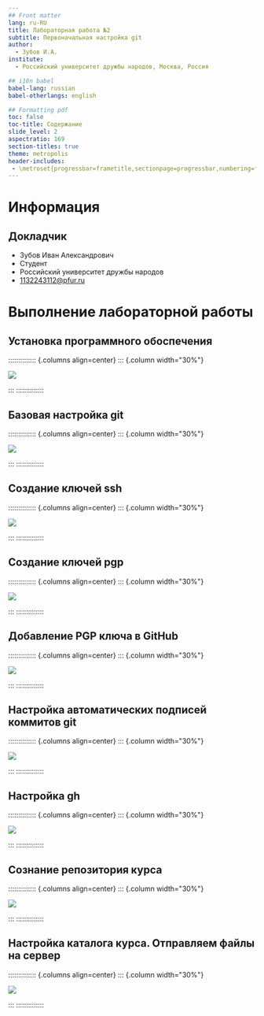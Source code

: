 ```yaml
---
## Front matter
lang: ru-RU
title: Лабораторная работа №2
subtitle: Первоначальная настройка git
author:
  - Зубов И.А.
institute:
  - Российский университет дружбы народов, Москва, Россия

## i18n babel
babel-lang: russian
babel-otherlangs: english

## Formatting pdf
toc: false
toc-title: Содержание
slide_level: 2
aspectratio: 169
section-titles: true
theme: metropolis
header-includes:
 - \metroset{progressbar=frametitle,sectionpage=progressbar,numbering=fraction}
---
```


# Информация

## Докладчик

  * Зубов Иван Александрович
  * Студент
  * Российский университет дружбы народов
  * 1132243112@pfur.ru

# Выполнение лабораторной работы

## Установка программного обоспечения 

:::::::::::::: {.columns align=center}
::: {.column width="30%"}

![](image/1.png)

:::
::::::::::::::

## Базовая настройка git

:::::::::::::: {.columns align=center}
::: {.column width="30%"}

![](image/2.png)

:::
::::::::::::::

## Создание ключей ssh

:::::::::::::: {.columns align=center}
::: {.column width="30%"}

![](image/3.png)

:::
::::::::::::::

## Создание ключей pgp

:::::::::::::: {.columns align=center}
::: {.column width="30%"}

![](image/4.png)

:::
::::::::::::::

## Добавление PGP ключа в GitHub

:::::::::::::: {.columns align=center}
::: {.column width="30%"}

![](image/5.png)

:::
::::::::::::::

## Настройка автоматических подписей коммитов git

:::::::::::::: {.columns align=center}
::: {.column width="30%"}

![](image/6.png)

:::
::::::::::::::

## Настройка gh
:::::::::::::: {.columns align=center}
::: {.column width="30%"}

![](image/7.png)

:::
::::::::::::::

## Сознание репозитория курса

:::::::::::::: {.columns align=center}
::: {.column width="30%"}

![](image/8.png)

:::
::::::::::::::

## Настройка каталога курса. Отправляем файлы на сервер

:::::::::::::: {.columns align=center}
::: {.column width="30%"}

![](image/9.png)

:::
::::::::::::::


